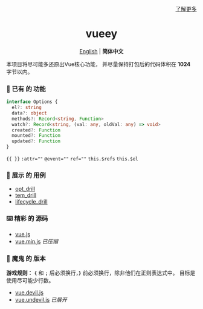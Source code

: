 <p align="right">
  <a href="./LearnMore.zh-CN.md">了解更多</a>
</p>

<h1 align="center">vueey</h1>

<p align="center">
  <a href="./README.md">English</a> | <b>简体中文</b>
</p>

本项目将尽可能多还原出Vue核心功能，
并尽量保持打包后的代码体积在 **1024** 字节以内。   

### 🎉 已有 的 功能

```ts
interface Options {
  el?: string 
  data?: object
  methods?: Record<string, Function>
  watch?: Record<string, (val: any, oldVal: any) => void>
  created?: Function
  mounted?: Function
  updated?: Function
}
```

 `{{ }}`
 `:attr=""`
 `@event=""`
 `ref=""`
 `this.$refs`
 `this.$el`

### 🎯 展示 的 用例
- [opt_drill](./examples/opt_drill.html)
- [tem_drill](./examples/tem_drill.html)
- [lifecycle_drill](./examples/lifecycle_drill.html)

### ⌨️ 精彩 的 源码
- [vue.js](./vue.js)
- [vue.min.js](./vue.min.js) *已压缩*

### 🩻 魔鬼 的 版本
**游戏规则：**
**`{`** 和 **`;`** 后必须换行，**`}`** 前必须换行，除非他们在正则表达式中。
目标是使用尽可能少行数。

- [vue.devil.js](./vue.devil.js)
- [vue.undevil.js](./vue.undevil.js) *已展开*